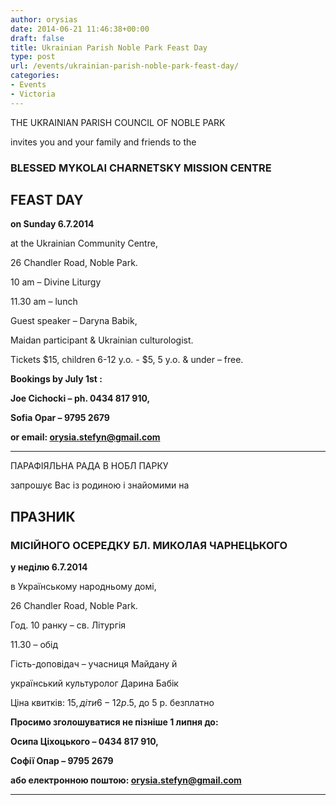 ```yaml
---
author: orysias
date: 2014-06-21 11:46:38+00:00
draft: false
title: Ukrainian Parish Noble Park Feast Day
type: post
url: /events/ukrainian-parish-noble-park-feast-day/
categories:
- Events
- Victoria
---
```


THE UKRAINIAN PARISH COUNCIL OF NOBLE PARK




іnvites you and your family and friends to the





### BLESSED MYKOLAI CHARNETSKY MISSION CENTRE




## FEAST DAY




**on Sunday 6.7.2014**




at the Ukrainian Community Centre,




26 Chandler Road, Noble Park.




10 am – Divine Liturgy




11.30 am – lunch




Guest speaker – Daryna Babik,




Maidan participant & Ukrainian culturologist.




Tickets $15, children 6-12 y.o. - $5, 5 y.o. & under – free.




**Bookings by July 1st :**




**Joe Cichocki – ph. 0434 817 910,**




**Sofia Opar – 9795 2679**




**or email: orysia.stefyn@gmail.com**






* * *




ПАРАФІЯЛЬНА РАДА В НОБЛ ПАРКУ




запрошує Вас із родиною і знайомими на





## ПРАЗНИК




### МІСІЙНОГО ОСЕРЕДКУ БЛ. МИКОЛАЯ ЧАРНЕЦЬКОГО




**y неділю 6.7.2014**




в Українському народньому домі,




26 Chandler Road, Noble Park.




Год. 10 ранку – св. Літургія




11.30 – обід




Гість-доповідач – учасниця Майдану й




український культуролог Дарина Бабік




Ціна квитків: $15, діти 6-12 р.$5, до 5 р. безплатно




**Просимо зголошуватися не пізніше 1 липня до:**




**Осипа Ціхоцького – 0434 817 910,**




**Софії Опар – 9795 2679**




**або електронною поштою: orysia.stefyn@gmail.com**






* * *
